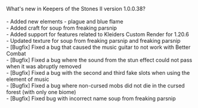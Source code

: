 What's new in Keepers of the Stones II version 1.0.0.38?<br/>
<br />- Added new elements - plague and blue flame
<br />- Added craft for soup from freaking parsnip
<br />- Added support for features related to Kleiders Custom Render for 1.20.6
<br />- Updated texture for soup from freaking parsnip and freaking parsnip
<br />- [Bugfix] Fixed a bug that caused the music guitar to not work with Better Combat
<br />- [Bugfix] Fixed a bug where the sound from the stun effect could not pass when it was abruptly removed
<br />- [Bugfix] Fixed a bug with the second and third fake slots when using the element of music
<br />- [Bugfix] Fixed a bug where non-cursed mobs did not die in the cursed forest (with only one biome)
<br />- [Bugfix] Fixed bug with incorrect name soup from freaking parsnip